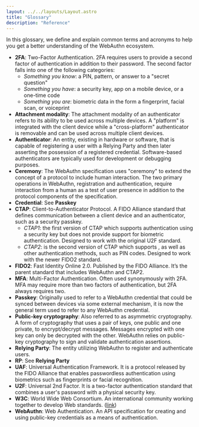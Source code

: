 ```yaml
---
layout: ../../layouts/Layout.astro
title: "Glossary"
description: "Reference"
---
```


In this glossary, we define and explain common terms and acronyms to help you get a better understanding of the WebAuthn ecosystem.

* **2FA**: Two-Factor Authentication. 2FA requires users to provide a second factor of authentication in addition to their password. The second factor falls into one of the following categories:
  * _Something you know_: a PIN, pattern, or answer to a "secret question"
  * _Something you have_: a security key, app on a mobile device, or a one-time code
  * _Something you are_: biometric data in the form a fingerprint, facial scan, or voiceprint
* **Attachment modality**: The attachment modality of an authenticator refers to its ability to be used across multiple devices. A "platform" is integrated with the client device while a "cross-platform" authenticator is removable and can be used across multiple client devices.
* **Authenticator**: An entity, existing in hardware or software, that is capable of registering a user with a Relying Party and then later asserting the possession of a registered credential. Software-based authenticators are typically used for development or debugging purposes.
* **Ceremony**: The WebAuthn specification uses "ceremony" to extend the concept of a protocol to include human interaction. The two primary operations in WebAuthn, registration and authentication, require interaction from a human as a test of user presence in addition to the protocol components of the specification.
* **Credential**: See **Passkey**
* **CTAP**: Client-to-Authenticator Protocol. A FIDO Alliance standard that defines communication between a client device and an authenticator, such as a security passkey.
  * _CTAP1_: the first version of CTAP which supports authentication using a security key but does not provide support for biometric authentication. Designed to work with the original U2F standard.
  * _CTAP2_: is the second version of CTAP which supports , as well as other authentication methods, such as PIN codes. Designed to work with the newer FIDO2 standard.
* **FIDO2**: Fast Identity Online 2.0. Published by the FIDO Alliance. It’s the parent standard that includes WebAuthn and CTAP2.
* **MFA**: Multi-Factor Authentication. Often used synonymously with 2FA. MFA may require more than two factors of authentication, but 2FA always requires two.
* **Passkey**: Originally used to refer to a WebAuthn credential that could be synced between devices via some external mechanism, it is now the general term used to refer to any WebAuthn credential.
* **Public-key cryptography**: Also referred to as asymmetric cryptography. A form of cryptography that uses a pair of keys, one public and one private, to encrypt/decrypt messages. Messages encrypted with one key can only be decrypted with the other. WebAuthn relies on public-key cryptography to sign and validate authentication assertions.
* **Relying Party**: The entity utilizing WebAuthn to register and authenticate users.
* **RP**: See **Relying Party**
* **UAF**: Universal Authentication Framework. It is a protocol released by the FIDO Alliance that enables passwordless authentication using biometrics such as fingerprints or facial recognition.
* **U2F**: Universal 2nd Factor. It is a two-factor authentication standard that combines a user's password with a physical security key.
* **W3C**: World Wide Web Consortium. An international community working together to develop Web standards. ([link](https://www.w3.org/))
* **WebAuthn**: Web Authentication. An API specification for creating and using public-key credentials as a means of authentication.
